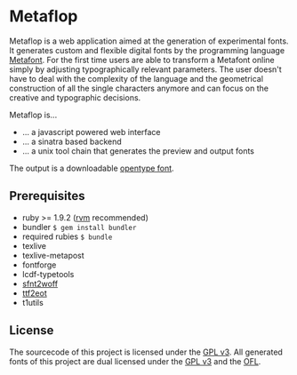 # Metaflop

Metaflop is a web application aimed at the generation of experimental fonts. It generates custom and flexible digital fonts by the programming language [Metafont](http://en.wikipedia.org/wiki/Metafont). For the first time users are able to transform a Metafont online simply by adjusting typographically relevant parameters. The user doesn't have to deal with the complexity of the language and the geometrical construction of all the single characters anymore and can focus on the creative and typographic decisions.

Metaflop is...

* ... a javascript powered web interface
* ... a sinatra based backend
* ... a unix tool chain that generates the preview and output fonts

The output is a downloadable [opentype font](http://en.wikipedia.org/wiki/OpenType).

## Prerequisites

* ruby >= 1.9.2 ([rvm](http://beginrescueend.com/) recommended)
* bundler
  ``$ gem install bundler``
* required rubies
  ``$ bundle``
* texlive
* texlive-metapost
* fontforge
* lcdf-typetools
* [sfnt2woff](http://people.mozilla.com/~jkew/woff/)
* [ttf2eot](https://github.com/greyfont/ttf2eot)
* t1utils

## License

The sourcecode of this project is licensed under the [GPL v3](http://www.gnu.org/copyleft/gpl.html).
All generated fonts of this project are dual licensed under the [GPL v3](http://www.gnu.org/copyleft/gpl.html) and the [OFL](http://scripts.sil.org/OFL).
